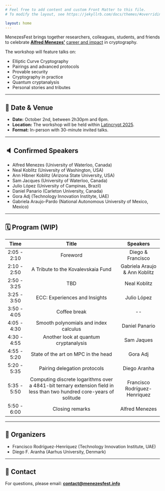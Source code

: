 ```yaml
---
# Feel free to add content and custom Front Matter to this file.
# To modify the layout, see https://jekyllrb.com/docs/themes/#overriding-theme-defaults

layout: home
---
```

MenezesFest brings together researchers, colleagues, students, and friends to celebrate [**Alfred Menezes'**](https://uwaterloo.ca/scholar/ajmeneze) [career and impact](https://news.profoundimpact.com/2024/09/05/alfred-menezes/) in cryptography.  

The workshop will feature talks on:
- Elliptic Curve Cryptography
- Pairings and advanced protocols
- Provable security
- Cryptography in practice
- Quantum cryptanalysis
- Personal stories and tributes

---

## 📅 Date & Venue
- **Date:** October 2nd, between 2h30pm and 6pm.
- **Location:** The workshop will be held within [Latincrypt 2025](https://ciencias.medellin.unal.edu.co/eventos/latincrypt/).
- **Format:** In-person with 30-minute invited talks.

---

## 🔈 Confirmed Speakers
- Alfred Menezes (University of Waterloo, Canada)  
- Neal Koblitz (University of Washington, USA)  
- Ann Hibner Koblitz (Arizona State University, USA)  
- Sam Jacques (University of Waterloo, Canada)  
- Julio López (University of Campinas, Brazil)  
- Daniel Panario (Carleton University, Canada)  
- Gora Adj (Technology Innovation Instityte, UAE)  
- Gabriela Araujo-Pardo (National Autonomous University of Mexico, Mexico)

---

## 🗓️ Program (WIP)

|    Time   |                                                          Title                                                          |            Speakers           |
|:---------:|:-----------------------------------------------------------------------------------------------------------------------:|:-----------------------------:|
| 2:05 - 2:10 |                                                         Foreword                                                        |      Diego & Francisco      |
| 2:10 - 2:50 |                                            A Tribute to the Kovalevskaia Fund                                           | Gabriela Araujo & Ann Koblitz |
| 2:50 - 3:25 |                                                           TBD                                                           |          Neal Koblitz         |
| 3:25 - 3:50 |                                              ECC: Experiences and Insights                                              |          Julio López          |
| 3:50 - 4:05 |                                                       Coffee break                                                      |             --                |
| 4:05 - 4:30 |                                          Smooth polynomials and index calculus                                          |         Daniel Panario        |
| 4:30 - 4:55 |                                          Another look at quantum cryptanalysis                                          |           Sam Jaques          |
| 4:55 - 5:20 |                                           State of the art on MPC in the head                                           |            Gora Adj           |
| 5:20 - 5:35 |                                               Pairing delegation protocols                                              |          Diego Aranha         |
| 5:35 - 5:50 | Computing discrete logarithms  over a 4841-bit ternary extension field  in less than two hundred core-years of solitude | Francisco Rodríguez-Henríquez |
| 5:50 - 6:00 |                                                     Closing remarks                                                     |         Alfred Menezes        |

---

## 🎩 Organizers
- Francisco Rodríguez-Henríquez (Technology Innovation Institute, UAE)
- Diego F. Aranha (Aarhus University, Denmark)  

---

## 📧 Contact
For questions, please email: **contact@menezesfest.info**


